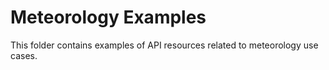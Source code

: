 # Meteorology Examples

This folder contains examples of API resources related to meteorology use cases.

